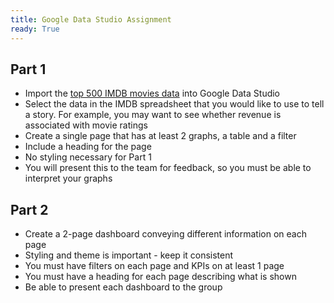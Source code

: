 ```yaml
---
title: Google Data Studio Assignment
ready: True
---
```


## Part 1
- Import the [top 500 IMDB movies data](imdb_top500_movies_list.csv) into Google Data Studio
- Select the data in the IMDB spreadsheet that you would like to use to tell a story. For example, you may want to see whether revenue is associated with movie ratings
- Create a single page that has at least 2 graphs, a table and a filter
- Include a heading for the page
- No styling necessary for Part 1
- You will present this to the team for feedback, so you must be able to interpret your graphs

## Part 2
- Create a 2-page dashboard conveying different information on each page
- Styling and theme is important - keep it consistent
- You must have filters on each page and KPIs on at least 1 page
- You must have a heading for each page describing what is shown
- Be able to present each dashboard to the group
